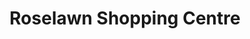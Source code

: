 ---
title: "Roselawn Shopping Centre"
url: /blanchardstown/roselawn-shopping-centre/
shop: Einkaufszentrum
---